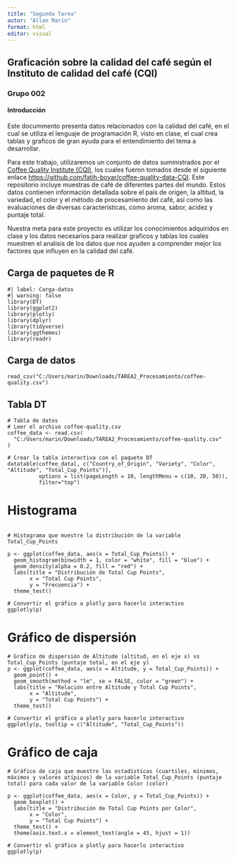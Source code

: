 ```yaml
---
title: "Segunda Tarea"
autor: "Allan Marín"
format: html
editor: visual
---
```

  

## Graficación sobre la calidad del café según el Instituto de calidad del café (CQI)

### Grupo 002

#### Introducción

Este docummento presenta datos relacionados con la calidad del café, en el cual se utiliza el lenguaje de programación R, visto en clase, el cual crea tablas y graficos de gran ayuda para el entendimiento del tema a desarrollar. 

Para este trabajo, utilizaremos un conjunto de datos suministrados por el [Coffee Quality Institute (CQI)](https://github.com/fatih-boyar/coffee-quality-data-CQI), los cuales fueron tomados desde el siguiente enlace https://github.com/fatih-boyar/coffee-quality-data-CQI. Este repositorio incluye muestras de café de diferentes partes del mundo. Estos datos contienen información detallada sobre el país de origen, la altitud, la variedad, el color y el método de procesamiento del café, así como las evaluaciones de diversas características, como aroma, sabor, acidez y puntaje total.

Nuestra meta para este proyecto es utilizar los conocimientos adquiridos en clase y los datos necesarios para realizar graficos y tablas los cuales muestren el analisis de los datos que nos ayuden a comprender mejor los factores que influyen en la calidad del café.

## Carga de paquetes de R

```{r}
#| label: Carga-datos
#| warning: false
library(DT)
library(ggplot2)
library(plotly)
library(dplyr)
library(tidyverse)
library(ggthemes)
library(readr)
```

## Carga de datos

```{r}
read_csv("C:/Users/marin/Downloads/TAREA2_Procesamiento/coffee-quality.csv")
```

## Tabla DT

```{r}
# Tabla de datos
# Leer el archivo coffee-quality.csv 
coffee_data <- read.csv(
  "C:/Users/marin/Downloads/TAREA2_Procesamiento/coffee-quality.csv"
)

# Crear la tabla interactiva con el paquete DT
datatable(coffee_data[, c("Country_of_Origin", "Variety", "Color", "Altitude", "Total_Cup_Points")],
          options = list(pageLength = 10, lengthMenu = c(10, 20, 50)),
          filter="top")
```

# Histograma

```{r}

# Histograma que muestre la distribución de la variable Total_Cup_Points

p <- ggplot(coffee_data, aes(x = Total_Cup_Points)) +
  geom_histogram(binwidth = 1, color = "white", fill = "blue") +
  geom_density(alpha = 0.2, fill = "red") +
  labs(title = "Distribución de Total Cup Points",
       x = "Total Cup Points",
       y = "Frecuencia") +
  theme_test()

# Convertir el gráfico a plotly para hacerlo interactivo
ggplotly(p)

```

# Gráfico de dispersión

```{r}
# Gráfico de dispersión de Altitude (altitud, en el eje x) vs Total_Cup_Points (puntaje total, en el eje y)
p <- ggplot(coffee_data, aes(x = Altitude, y = Total_Cup_Points)) +
  geom_point() +
  geom_smooth(method = "lm", se = FALSE, color = "green") +
  labs(title = "Relación entre Altitude y Total Cup Points",
       x = "Altitude",
       y = "Total Cup Points") +
  theme_test()

# Convertir el gráfico a plotly para hacerlo interactivo
ggplotly(p, tooltip = c("Altitude", "Total_Cup_Points"))

```

# Gráfico de caja

```{r}
# Gráfico de caja que muestre las estadísticas (cuartiles, mínimos, máximos y valores atípicos) de la variable Total_Cup_Points (puntaje total) para cada valor de la variable Color (color)

p <- ggplot(coffee_data, aes(x = Color, y = Total_Cup_Points)) +
  geom_boxplot() +
  labs(title = "Distribución de Total Cup Points por Color",
       x = "Color",
       y = "Total Cup Points") +
  theme_test() +
  theme(axis.text.x = element_text(angle = 45, hjust = 1))

# Convertir el gráfico a plotly para hacerlo interactivo
ggplotly(p)

```

